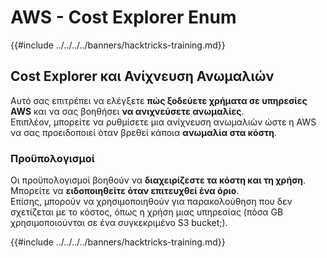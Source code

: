# AWS - Cost Explorer Enum

{{#include ../../../../banners/hacktricks-training.md}}

## Cost Explorer και Ανίχνευση Ανωμαλιών

Αυτό σας επιτρέπει να ελέγξετε **πώς ξοδεύετε χρήματα σε υπηρεσίες AWS** και να σας βοηθήσει **να ανιχνεύσετε ανωμαλίες**.\
Επιπλέον, μπορείτε να ρυθμίσετε μια ανίχνευση ανωμαλιών ώστε η AWS να σας προειδοποιεί όταν βρεθεί κάποια **ανωμαλία στα κόστη**.

### Προϋπολογισμοί

Οι προϋπολογισμοί βοηθούν να **διαχειρίζεστε τα κόστη και τη χρήση**. Μπορείτε να **ειδοποιηθείτε όταν επιτευχθεί ένα όριο**.\
Επίσης, μπορούν να χρησιμοποιηθούν για παρακολούθηση που δεν σχετίζεται με το κόστος, όπως η χρήση μιας υπηρεσίας (πόσα GB χρησιμοποιούνται σε ένα συγκεκριμένο S3 bucket;).

{{#include ../../../../banners/hacktricks-training.md}}
